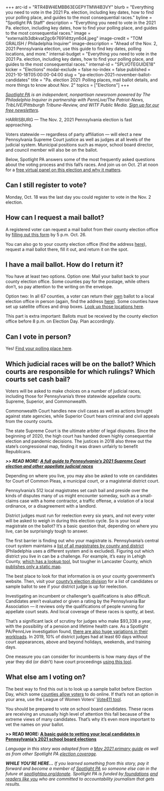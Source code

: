 +++
arc-id = "RTR4BW4EMBB63EGEPYTMW4B3VY"
blurb = "Everything you need to vote in the 2021 Pa. election, including key dates, how to find your polling place, and guides to the most consequential races."
byline = "Spotlight PA Staff"
description = "Everything you need to vote in the 2021 Pa. election, including key dates, how to find your polling place, and guides to the most consequential races."
image = "external/b3dbkvat2gc6r76914ttzyn6d4.jpeg"
image-credit = "TOM GRALISH / Philadelphia Inquirer"
image-description = "Ahead of the Nov. 2, 2021 Pennsylvania election, use this guide to find key dates, polling locations, and more."
internal-budget = "Everything you need to vote in the 2021 Pa. election, including key dates, how to find your polling place, and guides to the most consequential races."
internal-id = "SPLVOTEGUIDE18"
kicker = "Elections"
modal-exclude = false
no-index = false
published = 2021-10-18T05:00:00-04:00
slug = "pa-election-2021-november-ballot-candidates"
title = "Pa. election 2021: Polling places, mail ballot details, and more things to know about Nov. 2"
topics = ["Elections"]
+++

<a href="https://www.spotlightpa.org/"><i>Spotlight PA</i></a><i> is an independent, nonpartisan newsroom powered by The Philadelphia Inquirer in partnership with PennLive/The Patriot-News, TribLIVE/Pittsburgh Tribune-Review, and WITF Public Media. </i><a href="https://www.spotlightpa.org/newsletters"><i>Sign up for our free newsletters</i></a><i>.</i>

HARRISBURG — The Nov. 2, 2021 Pennsylvania election is fast approaching.

Voters statewide — regardless of party affiliation — will elect a new Pennsylvania Supreme Court justice as well as judges at all levels of the judicial system. Municipal positions such as mayor, school board director, and council member will also be on the ballot.

Below, Spotlight PA answers some of the most frequently asked questions about the voting process and this fall’s races. And join us on Oct. 21 at noon for a <a href="https://www.spotlightpa.org/news/2021/10/pa-elections-2021-judicial-appellate/">free virtual panel on this election and why it matters</a>.

<script src="https://www.spotlightpa.org/embed.js" async></script><div data-spl-embed-version="1" data-spl-src="https://www.spotlightpa.org/embeds/newsletter/"></div>

## Can I still register to vote?

Monday, Oct. 18 was the last day you could register to vote in the Nov. 2 election.

## How can I request a mail ballot?

A registered voter can request a mail ballot from their county election office by <a href="https://www.pavoterservices.pa.gov/onlineabsenteeapplication/#/OnlineAbsenteeBegin">filling out this form</a> by 5 p.m. Oct. 26.

You can also go to your county election office (find the address <a href="https://www.vote.pa.gov/Resources/Pages/Contact-Your-Election-Officials.aspx">here</a>), request a mail ballot there, fill it out, and return it on the spot.

## I have a mail ballot. How do I return it?

You have at least two options. Option one: Mail your ballot back to your county election office. Some counties pay for the postage, while others don’t, so pay attention to the writing on the envelope.

Option two: In all 67 counties, a voter can return their <a href="https://www.spotlightpa.org/news/2020/10/pa-who-can-drop-off-mail-absentee-ballots/">own</a> ballot to a local election office in person (again, find the address <a href="https://www.vote.pa.gov/Resources/Pages/Contact-Your-Election-Officials.aspx">here</a>). Some counties have set up satellite offices and drop boxes. <a href="https://www.vote.pa.gov/Voting-in-PA/Pages/Drop-Box.aspx">Look up those locations here</a>.

This part is extra important: Ballots must be received by the county election office before 8 p.m. on Election Day. Plan accordingly.

## Can I vote in person?

Yes! <a href="https://www.pavoterservices.pa.gov/pages/pollingplaceinfo.aspx">Find your polling place here</a>.

## Which judicial races will be on the ballot? Which courts are responsible for which rulings? Which courts set cash bail?

Voters will be asked to make choices on a number of judicial races, including those for Pennsylvania’s three statewide appellate courts: Supreme, Superior, and Commonwealth.

Commonwealth Court handles new civil cases as well as actions brought against state agencies, while Superior Court hears criminal and civil appeals from the county courts.

The state Supreme Court is the ultimate arbiter of legal disputes. Since the beginning of 2020, the high court has handed down highly consequential election and pandemic decisions. The justices in 2018 also threw out the state’s congressional map, finding it was drawn unfairly to benefit Republicans.

<i><b>&gt;&gt; READ MORE: </b></i><a href="https://www.spotlightpa.org/news/2021/10/pa-supreme-court-election-justices-cases-voter-guide/"><i><b>A full guide to Pennsylvania’s 2021 Supreme Court election and other appellate judicial races</b></i></a>

Depending on where you live, you may also be asked to vote on candidates for Court of Common Pleas, a municipal court, or a magisterial district court.

Pennsylvania’s 512 local magistrates set cash bail and preside over the kinds of disputes many of us might encounter someday, such as a small-claims case with a home contractor, a traffic offense, a violation of a local ordinance, or a disagreement with a landlord.

District judges must run for reelection every six years, and not every voter will be asked to weigh in during this election cycle. So is your local magistrate on the ballot? It’s a basic question that, depending on where you live, can be surprisingly tough to answer.

The first barrier is finding out who your magistrate is. Pennsylvania’s central court system maintains a <a href="http://www.pacourts.us/courts/minor-courts/magisterial-district-judges/">list of all magistrates by county and district</a> (Philadelphia uses a different system and is excluded). Figuring out which district you live in can be a challenge. For example, it’s easy in Lehigh County, <a href="https://www.lccpa.org/mdjinfo/mdjlookup">which has a lookup tool</a>, but tougher in Lancaster County, which <a href="https://court.co.lancaster.pa.us/DocumentCenter/View/90/Magisterial-District-Map?bidId=">publishes only a static map</a>.

The best place to look for that information is on your county government’s website. Then, visit your <a href="https://www.votespa.com/Resources/Pages/Contact-Your-Election-Officials.aspx">county’s election division</a> for a list of candidates or sample ballot to see if your district judge is up for reelection.

Investigating an incumbent or challenger’s qualifications is also difficult. Candidates aren’t evaluated or given a rating by the Pennsylvania Bar Association — it reviews only the qualifications of people running for appellate court seats. And local coverage of these races is spotty, at best.

That’s a significant lack of scrutiny for judges who make $93,338 a year, with the possibility of a pension and lifetime health care. As a Spotlight PA/PennLive investigation found, <a href="https://www.spotlightpa.org/news/2020/12/pa-district-judges-investigation-workloads-caseloads-spotlight-pa-pennlive/">there are also huge variations in their workloads</a>. In 2019, 10% of district judges had at least 60 days without court appearances, above and beyond holidays, weekends, and training days.

One measure you can consider for incumbents is how many days of the year they did (or didn’t) have court proceedings <a href="https://www.spotlightpa.org/news/2020/12/pa-district-judge-lookup-county-caseloads-workloads-investigation-spotlight-pa-pennlive/">using this tool</a>.

<script src="https://www.spotlightpa.org/embed.js" async></script><div data-spl-embed-version="1" data-spl-src="https://www.spotlightpa.org/embeds/donate/"></div>

## What else am I voting on?

The best way to find this out is to look up a sample ballot before Election Day, which some <a href="https://www.votespa.com/Resources/Pages/Contact-Your-Election-Officials.aspx">counties allow voters</a> to do online. If that’s not an option in your area, use the League of Women Voters’ <a href="https://www.vote411.org/pennsylvania">Vote411 tool</a>.

You should be prepared to vote on school board candidates. These races are receiving an unusually high level of attention this fall because of the extreme views of many candidates. That’s why it’s even more important to vet the names on your ballot.

<b>&gt;&gt; READ MORE: </b><a href="https://www.spotlightpa.org/news/2021/10/pennsylvania-school-board-meetings-elections-2021-critical-race-theory/"><b>A basic guide to vetting your local candidates in Pennsylvania’s 2021 school board elections</b></a>

<i>Language in this story was adapted from a </i><a href="https://www.spotlightpa.org/news/2021/05/pa-may-2021-primary-questions-answered/"><i>May 2021 primary guide</i></a><i> as well as from other Spotlight PA </i><a href="https://www.spotlightpa.org/topics/elections/"><i>election coverage</i></a><i>.</i>

<i><b>WHILE YOU’RE HERE...</b></i><i> If you learned something from this story, pay it forward and become a member of </i><a href="https://www.spotlightpa.org/"><i>Spotlight PA</i></a><i> so someone else can in the future at </i><a href="http://spotlightpa.org/donate"><i>spotlightpa.org/donate</i></a><i>. Spotlight PA is funded by</i><a href="https://www.spotlightpa.org/support"><i> foundations</i></a><i> </i><a href="https://www.spotlightpa.org/support"><i>and readers like you</i></a><i> who are committed to accountability journalism that gets results.</i>
